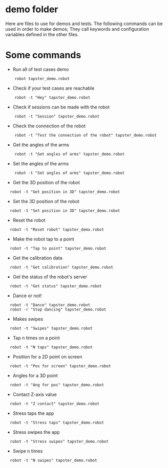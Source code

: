 # demo folder

Here are files to use for demos and tests.
The following commands can be used in order to make demos;
They call keywords and configuration variables defined in the other files.

# Some commands

- Run all of test cases demo
```shell
    robot tapster_demo.robot
```

- Check if your test cases are reachable
```shell
    robot -t "Hey" tapster_demo.robot
```

- Check if sessions can be made with the robot
```shell
    robot -t "Session" tapster_demo.robot
```

- Check the connection of the robot
```shell
    robot -t "Test the connection of the robot" tapster_demo.robot
```

- Get the angles of the arms
```shell
    robot -t "Get angles of arms" tapster_demo.robot
```

- Set the angles of the arms
```shell
    robot -t "Set angles of arms" tapster_demo.robot
```

- Get the 3D position of the robot
```shell
  robot -t "Get position in 3D" tapster_demo.robot
```

- Set the 3D position of the robot
```shell
  robot -t "Set position in 3D" tapster_demo.robot
```

- Reset the robot
```shell
  robot -t "Reset robot" tapster_demo.robot
```

- Make the robot tap to a point
```shell
  robot -t "Tap to point" tapster_demo.robot
```

- Get the calibration data
```shell
  robot -t "Get calibration" tapster_demo.robot
```

- Get the status of the robot's server
```shell
  robot -t "Get status" tapster_demo.robot
```

- Dance or not!
```shell
  robot -t "Dance" tapster_demo.robot
  robot -r "Stop dancing" tapster_demo.robot
```

- Makes swipes
```shell
  robot -t "Swipes" tapster_demo.robot
```

- Tap n times on a point
```shell
  robot -t "N taps" tapster_demo.robot
```

- Position for a 2D point on screen
```shell
  robot -t "Pos for screen" tapster_demo.robot
```

- Angles for a 3D point
```shell
  robot -t "Ang for pos" tapster_demo.robot
```

- Contact Z-axis value
```shell
  robot -t "Z contact" tapster_demo.robot
```

- Stress taps the app
```shell
  robot -t "Stress taps" tapster_demo.robot
```

- Stress swipes the app
```shell
  robot -t "Stress swipes" tapster_demo.robot
```

- Swipe n times
```shell
  robot -t "N swipes" tapster_demo.robot
```
